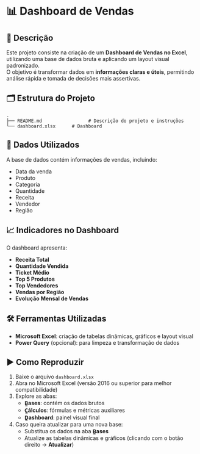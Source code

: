 # 📊 Dashboard de Vendas

## 📌 Descrição
Este projeto consiste na criação de um **Dashboard de Vendas no Excel**, utilizando uma base de dados bruta e aplicando um layout visual padronizado.  
O objetivo é transformar dados em **informações claras e úteis**, permitindo análise rápida e tomada de decisões mais assertivas.

## 🗂 Estrutura do Projeto
```
.
├── README.md                 # Descrição do projeto e instruções
└── dashboard.xlsx      # Dashboard 
```

## 📄 Dados Utilizados
A base de dados contém informações de vendas, incluindo:
- Data da venda
- Produto
- Categoria
- Quantidade
- Receita
- Vendedor
- Região

## 📈 Indicadores no Dashboard
O dashboard apresenta:
- **Receita Total**
- **Quantidade Vendida**
- **Ticket Médio**
- **Top 5 Produtos**
- **Top Vendedores**
- **Vendas por Região**
- **Evolução Mensal de Vendas**

## 🛠 Ferramentas Utilizadas
- **Microsoft Excel**: criação de tabelas dinâmicas, gráficos e layout visual
- **Power Query** (opcional): para limpeza e transformação de dados

## ▶️ Como Reproduzir
1. Baixe o arquivo `dashboard.xlsx`
2. Abra no Microsoft Excel (versão 2016 ou superior para melhor compatibilidade)
3. Explore as abas:
   - **B̳ases**: contém os dados brutos
   - **C̳álculos**: fórmulas e métricas auxiliares
   - **D̳ashboard**: painel visual final
4. Caso queira atualizar para uma nova base:
   - Substitua os dados na aba **B̳ases**
   - Atualize as tabelas dinâmicas e gráficos (clicando com o botão direito → **Atualizar**)


